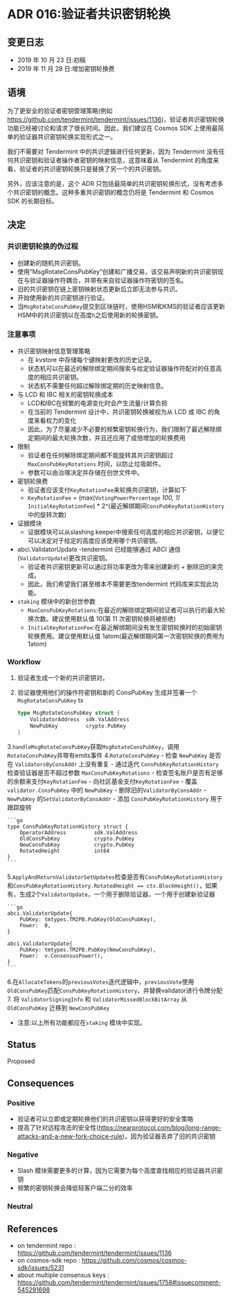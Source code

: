 # ADR 016:验证者共识密钥轮换

## 变更日志

- 2019 年 10 月 23 日:初稿
- 2019 年 11 月 28 日:增加密钥轮换费

## 语境

为了更安全的验证者密钥管理策略(例如 https://github.com/tendermint/tendermint/issues/1136)，验证者共识密钥轮换功能已经被讨论和请求了很长时间。因此，我们建议在 Cosmos SDK 上使用最简单的验证器共识密钥轮换实现形式之一。

我们不需要对 Tendermint 中的共识逻辑进行任何更新，因为 Tendermint 没有任何共识密钥和验证者操作者密钥的映射信息，这意味着从 Tendermint 的角度来看，验证者的共识密钥轮换只是替换了另一个的共识密钥。

另外，应该注意的是，这个 ADR 只包括最简单的共识密钥轮换形式，没有考虑多个共识密钥的概念。这种多重共识密钥的概念仍将是 Tendermint 和 Cosmos SDK 的长期目标。

## 决定

### 共识密钥轮换的伪过程

- 创建新的随机共识密钥。
- 使用“MsgRotateConsPubKey”创建和广播交易，该交易声明新的共识密钥现在与验证器操作符耦合，并带有来自验证器操作符密钥的签名。
- 旧的共识密钥在链上密钥映射状态更新后立即无法参与共识。
- 开始使用新的共识密钥进行验证。
- 当`MsgRotateConsPubKey`提交到区块链时，使用HSM和KMS的验证者应该更新HSM中的共识密钥以在高度`h`之后使用新的轮换密钥。

### 注意事项

- 共识密钥映射信息管理策略
    - 在 kvstore 中存储每个键映射更改的历史记录。
    - 状态机可以在最近的解除绑定期间搜索与给定验证器操作符配对的任意高度的相应共识密钥。
    - 状态机不需要任何超过解除绑定期的历史映射信息。
- 与 LCD 和 IBC 相关的密钥轮换成本
    - LCD和IBC在频繁的电源变化时会产生流量/计算负担
    - 在当前的 Tendermint 设计中，共识密钥轮换被视为从 LCD 或 IBC 的角度来看权力的变化
    - 因此，为了尽量减少不必要的频繁密钥轮换行为，我们限制了最近解除绑定期间的最大轮换次数，并且还应用了成倍增加的轮换费用
- 限制
    - 验证者在任何解除绑定期间都不能旋转其共识密钥超过 `MaxConsPubKeyRotations` 时间，以防止垃圾邮件。
    - 参数可以由治理决定并存储在创世文件中。
- 密钥轮换费
    - 验证者应该支付`KeyRotationFee`来轮换共识密钥，计算如下
    - `KeyRotationFee` = (max(`VotingPowerPercentage` *100, 1)* `InitialKeyRotationFee`) * 2^(最近解绑期间`ConsPubKeyRotationHistory`中的旋转次数)
- 证据模块
    - 证据模块可以从slashing keeper中搜索任何高度的相应共识密钥，以便它可以决定对于给定的高度应该使用哪个共识密钥。
- abci.ValidatorUpdate
    -tendermint 已经能够通过 ABCI 通信(`ValidatorUpdate`)更改共识密钥。
    - 验证者共识密钥更新可以通过将功率更改为零来创建新的 + 删除旧的来完成。
    - 因此，我们希望我们甚至根本不需要更改tendermint 代码库来实现此功能。
- `staking` 模块中的新创世参数
    - `MaxConsPubKeyRotations`:在最近的解除绑定期间验证者可以执行的最大轮换次数。建议使用默认值 10(第 11 次密钥轮换将被拒绝)
    - `InitialKeyRotationFee`:在最近解绑期间没有发生密钥轮换时的初始密钥轮换费用。建议使用默认值 1atom(最近解绑期间第一次密钥轮换的费用为 1atom) 

### Workflow

1. 验证者生成一个新的共识密钥对。
2. 验证器使用他们的操作符密钥和新的 ConsPubKey 生成并签署一个 `MsgRotateConsPubKey` tx 

    ```go
    type MsgRotateConsPubKey struct {
        ValidatorAddress  sdk.ValAddress
        NewPubKey         crypto.PubKey
    }
    ```

3.`handleMsgRotateConsPubKey`获取`MsgRotateConsPubKey`，调用`RotateConsPubKey`并带有emits事件
4.`RotateConsPubKey`
     - 检查 `NewPubKey` 是否在 `ValidatorsByConsAddr` 上没有重复
     - 通过迭代 `ConsPubKeyRotationHistory` 检查验证器是否不超过参数 `MaxConsPubKeyRotations`
     - 检查签名账户是否有足够的余额来支付`KeyRotationFee`
     - 向社区基金支付`KeyRotationFee`
     - 覆盖 `validator.ConsPubKey` 中的 `NewPubKey`
     - 删除旧的`ValidatorByConsAddr`
     -`NewPubKey` 的`SetValidatorByConsAddr`
     - 添加 `ConsPubKeyRotationHistory` 用于跟踪旋转 

    ```go
    type ConsPubKeyRotationHistory struct {
        OperatorAddress         sdk.ValAddress
        OldConsPubKey           crypto.PubKey
        NewConsPubKey           crypto.PubKey
        RotatedHeight           int64
    }
    ```

5.`ApplyAndReturnValidatorSetUpdates`检查是否有`ConsPubKeyRotationHistory`和`ConsPubKeyRotationHistory.RotatedHeight == ctx.BlockHeight()`，如果有，生成2个`ValidatorUpdate`，一个用于删除验证器，一个用于创建新验证器 

    ```go
    abci.ValidatorUpdate{
        PubKey: tmtypes.TM2PB.PubKey(OldConsPubKey),
        Power:  0,
    }

    abci.ValidatorUpdate{
        PubKey: tmtypes.TM2PB.PubKey(NewConsPubKey),
        Power:  v.ConsensusPower(),
    }
    ```

6.在`AllocateTokens`的`previousVotes`迭代逻辑中，`previousVote`使用`OldConsPubKey`匹配`ConsPubKeyRotationHistory`，并替换validator进行令牌分配
7. 将 `ValidatorSigningInfo` 和 `ValidatorMissedBlockBitArray` 从 `OldConsPubKey` 迁移到 `NewConsPubKey`

- 注意:以上所有功能都应在`staking` 模块中实现。 

## Status

Proposed

## Consequences

### Positive

- 验证者可以立即或定期轮换他们的共识密钥以获得更好的安全策略
- 提高了针对远程攻击的安全性(https://nearprotocol.com/blog/long-range-attacks-and-a-new-fork-choice-rule)，因为验证器丢弃了旧的共识密钥 

### Negative

- Slash 模块需要更多的计算，因为它需要为每个高度查找相应的验证器共识密钥
- 频繁的密钥轮换会降低轻客户端二分的效率 
### Neutral

## References

- on tendermint repo : https://github.com/tendermint/tendermint/issues/1136
- on cosmos-sdk repo : https://github.com/cosmos/cosmos-sdk/issues/5231
- about multiple consensus keys : https://github.com/tendermint/tendermint/issues/1758#issuecomment-545291698
